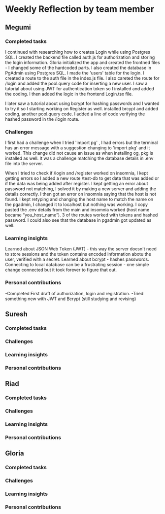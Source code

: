 # Weekly Reflection by team member

## Megumi

### Completed tasks
I continued with researching how to createa Login while using Postgres SQL. I created the backend file called auth.js for authorization and storing the login information. Gloria initialized the app and created the frontned files - I changed some of the hardcoded parts. I also created the database in PgAdmin using Postgres SQL. I made the 'users' table for the login. I created a route to the auth file in the index.js file. I also careted the route for /login and added the pool.query code for inserting a new user. I saw a tutorial about using JWT for authentication token so I installed and added the coding. I then added the logic in the frontend Login.tsx file. 

I later saw a tutorial about using bcrypt for hashing passwords and I wanted to try it so I starting working on Register as well.  installed brcypt and added coding, another pool.query code. I added a line of code verifying the hashed password in the /login route.  
### Challenges
I first had a challenge when I tried 'import pg' , I had errors but the terminal has an error message with a suggestion changing to 'import pkg' and it worked. This change did not cause an issue as when installing og, pkg is installed as well. 
It was a challenge matching the database details in .env file into the server. 

When I tried to check if /login and /register worked on insomnia, I kept getting errors so I added a new route /test-db to get data that was added or if the data was being added after register. I kept getting an error about password not matching, I solved it by making a new server and adding the details correctly. I then got an error on insomnia saying that the host is not found. I kept retyping and changing the host name to match the name on the pgadmin, I changed it to localhost but nothing was working. I copy pasted the .env details from the main and insomnia worked (host name became “you_host_name”). 3 of the routes worked with tokens and hashed password. I could also see that the database in pgadmin got updated as well.
### Learning insights
Learned about JSON Web Token (JWT) - this way the server doesn't need to store sessions and the token contains encoded information abotu the user, verified with a secret. 
Learned about bcrypt - hashes passwords. 
Connecting to local database can be a frustrating session - one simple change connected but it took forever to figure that out. 
### Personal contributions
-Completed First draft of authorization, login and registration. 
-Tried something new with JWT and Bcrypt (still studying and revising)
## Suresh

### Completed tasks

### Challenges

### Learning insights

### Personal contributions

## Riad

### Completed tasks

### Challenges

### Learning insights

### Personal contributions

## Gloria

### Completed tasks

### Challenges

### Learning insights

### Personal contributions
